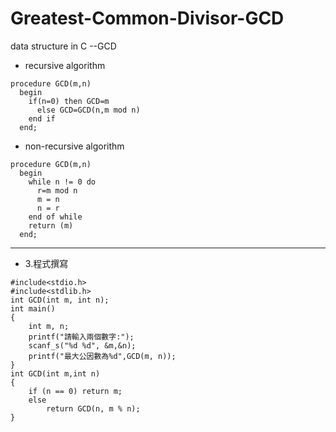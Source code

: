 # Greatest-Common-Divisor-GCD
data structure in C --GCD<br>
- recursive algorithm
```
procedure GCD(m,n)
  begin
    if(n=0) then GCD=m
      else GCD=GCD(n,m mod n)
    end if 
  end;
```
  - non-recursive algorithm
```
procedure GCD(m,n)
  begin
    while n != 0 do
      r=m mod n
      m = n
      n = r
    end of while 
    return (m)
  end;
```
--------------
- 3.程式撰寫
```
#include<stdio.h>
#include<stdlib.h>
int GCD(int m, int n);
int main()
{
	int m, n;
	printf("請輸入兩個數字:");
	scanf_s("%d %d", &m,&n);
	printf("最大公因數為%d",GCD(m, n));
}
int GCD(int m,int n)
{
	if (n == 0) return m;
	else
		return GCD(n, m % n);
}
```
